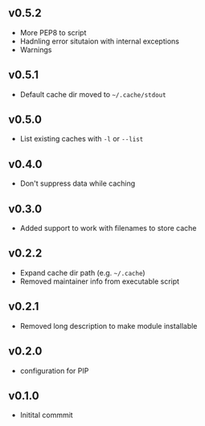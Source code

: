 ## v0.5.2

* More PEP8 to script
* Hadnling error situtaion with internal exceptions
* Warnings

## v0.5.1

* Default cache dir moved to `~/.cache/stdout`

## v0.5.0

* List existing caches with `-l` or  `--list`

## v0.4.0

* Don't suppress data while caching

## v0.3.0

* Added support to work with filenames to store cache

## v0.2.2

* Expand cache dir path (e.g. `~/.cache`)
* Removed maintainer info from executable script

## v0.2.1

* Removed long description to make module installable

## v0.2.0

* configuration for PIP

## v0.1.0

* Initital commmit
